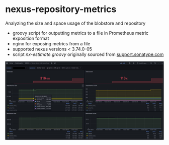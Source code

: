 # nexus-repository-metrics

Analyzing the size and space usage of the blobstore and repository 
- groovy script for outputting metrics to a file in Prometheus metric exposition format
- nginx for exposing metrics from a file
- supported nexus versions < 3.74.0-05
- script *nx-estimate.groovy* originally sourced from [support.sonatype.com](https://support.sonatype.com/hc/en-us/articles/115009519847-Investigating-Blob-Store-and-Repository-Size-and-Space-Usage)


![](https://github.com/Eugene107/nexus/blob/master/dashboard.jpg) 
